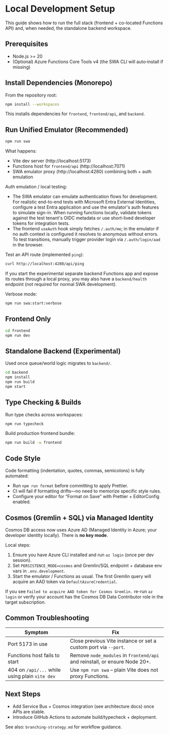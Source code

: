 # Local Development Setup

This guide shows how to run the full stack (frontend + co-located Functions API) and, when needed, the standalone backend workspace.

## Prerequisites

- Node.js >= 20
- (Optional) Azure Functions Core Tools v4 (the SWA CLI will auto‑install if missing)

## Install Dependencies (Monorepo)

From the repository root:

```bash
npm install --workspaces
```

This installs dependencies for `frontend`, `frontend/api`, and `backend`.

## Run Unified Emulator (Recommended)

```bash
npm run swa
```

What happens:

- Vite dev server (http://localhost:5173)
- Functions host for `frontend/api` (http://localhost:7071)
- SWA emulator proxy (http://localhost:4280) combining both + auth emulation

Auth emulation / local testing:

- The SWA emulator can emulate authentication flows for development. For realistic end-to-end tests with Microsoft Entra External Identities, configure a test Entra application and use the emulator's auth features to simulate sign-in. When running functions locally, validate tokens against the test tenant's OIDC metadata or use short-lived developer tokens for integration tests.
- The frontend `useAuth` hook simply fetches `/.auth/me`; in the emulator if no auth context is configured it resolves to anonymous without errors. To test transitions, manually trigger provider login via `/.auth/login/aad` in the browser.

Test an API route (implemented `ping`):

```bash
curl http://localhost:4280/api/ping
```

If you start the experimental separate backend Functions app and expose its routes through a local proxy, you may also have a `backend/health` endpoint (not required for normal SWA development).

Verbose mode:

```bash
npm run swa:start:verbose
```

## Frontend Only

```bash
cd frontend
npm run dev
```

## Standalone Backend (Experimental)

Used once queue/world logic migrates to `backend/`.

```bash
cd backend
npm install
npm run build
npm start
```

## Type Checking & Builds

Run type checks across workspaces:

```bash
npm run typecheck
```

Build production frontend bundle:

```bash
npm run build -w frontend
```

## Code Style

Code formatting (indentation, quotes, commas, semicolons) is fully automated:

- Run `npm run format` before committing to apply Prettier.
- CI will fail if formatting drifts—no need to memorize specific style rules.
- Configure your editor for “Format on Save” with Prettier + EditorConfig enabled.

## Cosmos (Gremlin + SQL) via Managed Identity

Cosmos DB access now uses Azure AD (Managed Identity in Azure; your developer identity locally). There is **no key mode**.

Local steps:

1. Ensure you have Azure CLI installed and run `az login` (once per dev session).
2. Set `PERSISTENCE_MODE=cosmos` and Gremlin/SQL endpoint + database env vars in `.env.development`.
3. Start the emulator / Functions as usual. The first Gremlin query will acquire an AAD token via `DefaultAzureCredential`.

If you see `Failed to acquire AAD token for Cosmos Gremlin.` re-run `az login` or verify your account has the Cosmos DB Data Contributor role in the target subscription.

## Common Troubleshooting

| Symptom                                        | Fix                                                                        |
| ---------------------------------------------- | -------------------------------------------------------------------------- |
| Port 5173 in use                               | Close previous Vite instance or set a custom port via `--port`.            |
| Functions host fails to start                  | Remove `node_modules` in `frontend/api` and reinstall, or ensure Node 20+. |
| 404 on `/api/...` while using plain `vite dev` | Use `npm run swa` – plain Vite does not proxy Functions.                   |

## Next Steps

- Add Service Bus + Cosmos integration (see architecture docs) once APIs are stable.
- Introduce GitHub Actions to automate build/typecheck + deployment.

See also: `branching-strategy.md` for workflow guidance.
